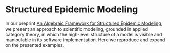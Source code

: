 # Structured Epidemic Modeling

In our preprint [An Algebraic Framework for Structured Epidemic Modeling](https://arxiv.org/abs/2203.16345), we present an approach to scientific modeling, grounded in applied category theory, in which the high-level structure of a model is visible and manipulable in its software implementation. Here we reproduce and expand on the presented examples. 
